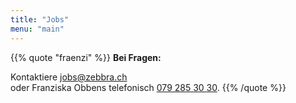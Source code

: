 ```yaml
---
title: "Jobs"
menu: "main"
---
```


{{% quote "fraenzi" %}}
  **Bei Fragen:**

  Kontaktiere [jobs@zebbra.ch](mailto:jobs@zebbra.ch) <br/> oder Franziska Obbens telefonisch [079 285 30 30](tel:+41792853030).
{{% /quote %}}

